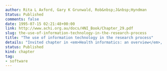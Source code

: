 ```yaml
---
author: Rita L Axford, Gary K Grunwald, Rob&nbsp;J&nbsp;Hyndman
Status: Published
comments: false
date: 1995-07-15 02:21:48+00:00
link: http://www.achi.org.au/docs/HNI_Book/Chapter_29.pdf
slug: the-use-of-information-technology-in-the-research-process
title: "The use of information technology in the research process"
details: "Invited chapter in <em>Health informatics: an overview</em>, (ed. Hovenga, Kidd, Cesnik)"
status: Published
kind: chapter
tag:
- software
---
```

